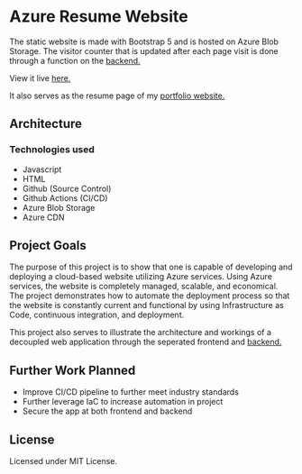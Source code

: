 # Azure Resume Website

The static website is made with Bootstrap 5 and is hosted on Azure Blob Storage. The visitor counter that is updated after each page visit is done through a function on the [backend.](https://github.com/Kinda-Nefarious/azure-resume-backend)

View it live [here.](https://resume.rufaronyakudya.com/)

It also serves as the resume page of my [portfolio website.](https://www.rufaronyakudya.com/)

## Architecture


### Technologies used

- Javascript
- HTML
- Github (Source Control)
- Github Actions (CI/CD)
- Azure Blob Storage
- Azure CDN

## Project Goals

The purpose of this project is to show that one is capable of developing and deploying a cloud-based website utilizing Azure services. Using Azure services, the website is completely managed, scalable, and economical. The project demonstrates how to automate the deployment process so that the website is constantly current and functional by using Infrastructure as Code, continuous integration, and deployment.

This project also serves to illustrate the architecture and workings  of a decoupled web application through the seperated frontend and [backend.](https://github.com/Kinda-Nefarious/)

## Further Work Planned

- Improve CI/CD pipeline to further meet industry standards
- Further leverage IaC to increase automation in project
- Secure the app at both frontend and backend

## License
Licensed under MIT License.
